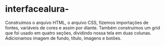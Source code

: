 # interfacealura-
Construímos o arquivo HTML, o arquivo CSS, fizemos importações de fontes, variáveis de cores e assim por diante. Também construímos um grid que foi usado em quatro seções, dividindo nossa tela em duas colunas. Adicionamos imagem de fundo, título, imagens e botões.
